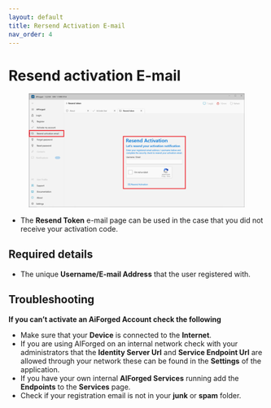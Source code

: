 ```yaml
---
layout: default
title: Rersend Activation E-mail
nav_order: 4
---
```


# Resend activation E-mail

<figure><img src=".gitbook/assets/image (76).png" alt=""><figcaption></figcaption></figure>

* The **Resend Token** e-mail page can be used in the case that you did not receive your activation code.

## Required details

* The unique **Username/E-mail Address** that the user registered with.

## Troubleshooting

**If you can’t activate an AiForged Account check the following**

* Make sure that your **Device** is connected to the **Internet**.
* If you are using AIForged on an internal network check with your administrators that the **Identity Server Url** and **Service Endpoint Url** are allowed through your network these can be found in the **Settings** of the application.
* If you have your own internal **AIForged Services** running add the **Endpoints** to the **Services** page.
* Check if your registration email is not in your **junk** or **spam** folder.
